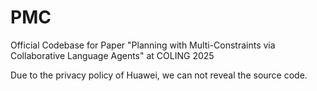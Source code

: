 # PMC
Official Codebase for Paper "Planning with Multi-Constraints via Collaborative Language Agents" at COLING 2025


Due to the privacy policy of Huawei, we can not reveal the source code.
